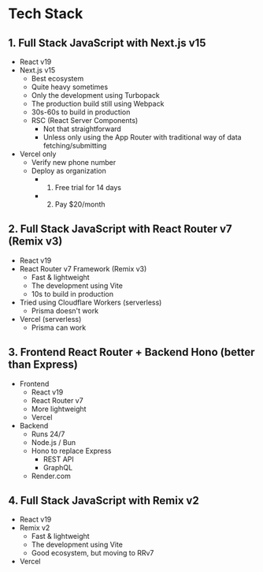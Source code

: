 # Tech Stack

## 1. Full Stack JavaScript with Next.js v15

- React v19
- Next.js v15
  - Best ecosystem
  - Quite heavy sometimes
  - Only the development using Turbopack
  - The production build still using Webpack
  - 30s-60s to build in production
  - RSC (React Server Components)
    - Not that straightforward
    - Unless only using the App Router with traditional way of data fetching/submitting
- Vercel only
  - Verify new phone number
  - Deploy as organization
    - 1. Free trial for 14 days
    - 2. Pay $20/month

## 2. Full Stack JavaScript with React Router v7 (Remix v3)

- React v19
- React Router v7 Framework (Remix v3)
  - Fast & lightweight
  - The development using Vite
  - 10s to build in production
- Tried using Cloudflare Workers (serverless)
  - Prisma doesn't work
- Vercel (serverless)
  - Prisma can work

## 3. Frontend React Router + Backend Hono (better than Express)

- Frontend
  - React v19
  - React Router v7
  - More lightweight
  - Vercel
- Backend
  - Runs 24/7
  - Node.js / Bun
  - Hono to replace Express
    - REST API
    - GraphQL
  - Render.com

## 4. Full Stack JavaScript with Remix v2

- React v19
- Remix v2
  - Fast & lightweight
  - The development using Vite
  - Good ecosystem, but moving to RRv7
- Vercel
